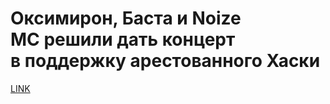 # Оксимирон, Баста и Noize MC решили дать концерт в поддержку арестованного Хаски



[LINK](https://varlamov.ru/3191172.html)